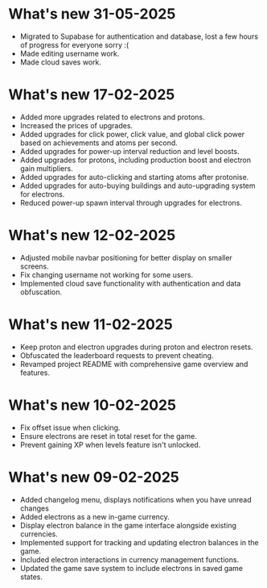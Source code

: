 # What's new 31-05-2025

- Migrated to Supabase for authentication and database, lost a few hours of progress for everyone sorry :(
- Made editing username work.
- Made cloud saves work.

# What's new 17-02-2025

- Added more upgrades related to electrons and protons.
- Increased the prices of upgrades.
- Added upgrades for click power, click value, and global click power based on achievements and atoms per second.
- Added upgrades for power-up interval reduction and level boosts.
- Added upgrades for protons, including production boost and electron gain multipliers.
- Added upgrades for auto-clicking and starting atoms after protonise.
- Added upgrades for auto-buying buildings and auto-upgrading system for electrons.
- Reduced power-up spawn interval through upgrades for electrons.

# What's new 12-02-2025

- Adjusted mobile navbar positioning for better display on smaller screens.
- Fix changing username not working for some users.
- Implemented cloud save functionality with authentication and data obfuscation.

# What's new 11-02-2025

- Keep proton and electron upgrades during proton and electron resets.
- Obfuscated the leaderboard requests to prevent cheating.
- Revamped project README with comprehensive game overview and features.

# What's new 10-02-2025

- Fix offset issue when clicking.
- Ensure electrons are reset in total reset for the game.
- Prevent gaining XP when levels feature isn't unlocked.

# What's new 09-02-2025

- Added changelog menu, displays notifications when you have unread changes
- Added electrons as a new in-game currency.
- Display electron balance in the game interface alongside existing currencies.
- Implemented support for tracking and updating electron balances in the game.
- Included electron interactions in currency management functions.
- Updated the game save system to include electrons in saved game states.
